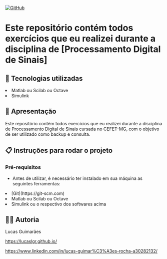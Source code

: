 <a href="./LICENSE">![GitHub](https://img.shields.io/badge/license-MIT-green)</a>

# Este repositório contém todos exercícios que eu realizei durante a disciplina de [Processamento Digital de Sinais]

## :rocket: Tecnologias utilizadas

<li>Matlab ou Scilab ou Octave</li>
<li>Simulink</li>

## :loudspeaker: Apresentação

Este repositório contém todos exercícios que eu realizei durante a disciplina de Processamento Digital de Sinais cursada no CEFET-MG, com o objetivo de ser utilizado como backup e consulta.

## :clipboard: Instruções para rodar o projeto

### Pré-requisitos

- Antes de utilizar, é necessário ter instalado em sua máquina as seguintes ferramentas:

<li>[Git](https://git-scm.com)</li>
<li>Matlab ou Scilab ou Octave</li>
<li>Simulink ou o respectivo dos softwares acima</li>

## :man_technologist: Autoria

Lucas Guimarães

https://lucaslgr.github.io/

https://www.linkedin.com/in/lucas-guimar%C3%A3es-rocha-a30282132/
